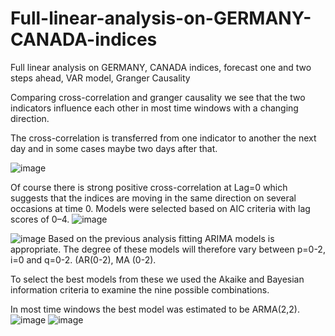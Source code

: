# Full-linear-analysis-on-GERMANY-CANADA-indices
Full linear analysis on GERMANY, CANADA indices, forecast one and two steps ahead, VAR model, Granger Causality

Comparing cross-correlation and granger causality we see that the two indicators influence each other in most time windows with a changing direction.

The cross-correlation is transferred from one indicator to another the next day and in some cases maybe two days after that.

![image](https://user-images.githubusercontent.com/98957437/211606705-06b7977e-10cb-48a8-98c7-1ff1ad11cde4.png)

Of course there is strong positive cross-correlation at Lag=0 which suggests that the indices are moving in the same direction on several occasions at time 0.
Models were selected based on AIC criteria with lag scores of 0–4.
![image](https://user-images.githubusercontent.com/98957437/211606958-065007e4-a0fe-4beb-a869-e1c1cfaf277f.png)

![image](https://user-images.githubusercontent.com/98957437/211607031-8dd7e43e-fff0-460d-9f8e-64d875aa8c1b.png)
Based on the previous analysis fitting ARIMA models is appropriate. The degree of these models will therefore vary between p=0-2, i=0 and q=0-2.
        (AR(0-2), MA (0-2).

To select the best models from these we used the Akaike and Bayesian information criteria to examine the nine possible combinations.

In most time windows the best model was estimated to be ARMA(2,2).
![image](https://user-images.githubusercontent.com/98957437/211607089-f27af207-d693-4b69-a103-ee4707315f8c.png)
![image](https://user-images.githubusercontent.com/98957437/211607141-e53378fe-9e3f-4ca9-9c6a-69456df9f717.png)

